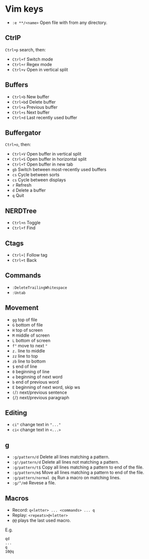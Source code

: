 # Vim keys

- `:e **/<name>` Open file with <name> from any directory.

## CtrlP

`Ctrl+p` search, then:
- `Ctrl+f` Switch mode
- `Ctrl+r` Regex mode
- `Ctrl+v` Open in vertical split

## Buffers

- `Ctrl+b`    New buffer
- `Ctrl+b`d   Delete buffer
- `Ctrl+a`    Previous buffer
- `Ctrl+s`    Next buffer
- `Ctrl+d`    Last recently used buffer

## Buffergator

`Ctrl+o`, then:
- `Ctrl+V` Open buffer in vertical split
- `Ctrl+S` Open buffer in horizontal split
- `Ctrl+T` Open buffer in new tab
- `gb`     Switch between most-recently used buffers
- `cs`     Cycle between sorts
- `cs`     Cycle between displays
- `r`      Refresh
- `d`      Delete a buffer
- `q`      Quit

## NERDTree

- `Ctrl+n`    Toggle
- `Ctrl+f`    Find

## Ctags

- `Ctrl+[`    Follow tag
- `Ctrl+t`    Back

## Commands

- `:DeleteTrailingWhitespace`
- `:Untab`

## Movement

- `gg` top of file
- `G`  bottom of file
- `H`  top of screen
- `M`  middle of screen
- `L`  bottom of screen
- `f"` move to next `"`
- `z.` line to middle
- `zz` line to top
- `zb` line to bottom
- `$`  end of line
- `0`  beginning of line
- `e`  beginning of next word
- `b`  end of previous word
- `E`  beginning of next word, skip ws
- `(`/`)`  next/previous sentence
- `{`/`}`  next/previous paragraph

## Editing

- `ci"` change text in `"..."`
- `ci<` change text in `<...>`

## g

- `:g/pattern/d`         Delete all lines matching a pattern.
- `:g!/pattern/d`        Delete all lines not matching a pattern.
- `:g/pattern/t$`        Copy all lines matching a pattern to end of the file.
- `:g/pattern/m$`        Move all lines matching a pattern to end of the file.
- `:g/pattern/normal @q` Run a macro on matching lines.
- `:g/^/m0`              Revese a file.

## Macros

- Record: `q<letter> ... <commands> ... q`
- Replay: `<repeats>@<letter>`
- `@@` plays the last used macro.

E.g.
```
qd
...
q
10@q
```
